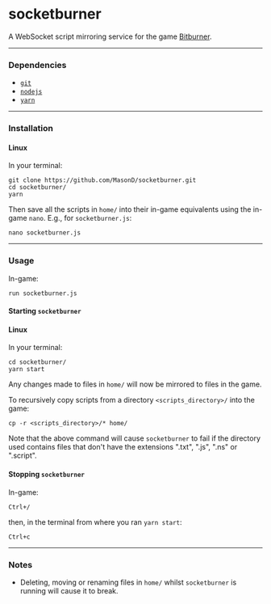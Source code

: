 # socketburner

A WebSocket script mirroring service for the game [Bitburner](https://github.com/danielyxie/bitburner).

---

### Dependencies
* [`git`](https://git-scm.com/)
* [`nodejs`](https://nodejs.org/)
* [`yarn`](https://yarnpkg.com/)

---

### Installation
#### Linux
In your terminal: 
```
git clone https://github.com/MasonD/socketburner.git
cd socketburner/
yarn
```

Then save all the scripts in `home/` into their in-game equivalents using the in-game `nano`. E.g., for `socketburner.js`:
```
nano socketburner.js
```

---

### Usage
In-game:
```
run socketburner.js
```

#### Starting `socketburner`
#### Linux
In your terminal: 
```
cd socketburner/
yarn start
```

Any changes made to files in `home/` will now be mirrored to files in the game.

To recursively copy scripts from a directory `<scripts_directory>/` into the game:
```
cp -r <scripts_directory>/* home/
```

Note that the above command will cause `socketburner` to fail if the directory used contains files that don't have the extensions ".txt", ".js", ".ns" or ".script". 

#### Stopping `socketburner`
In-game:
```
Ctrl+/
```

then, in the terminal from where you ran `yarn start`:
```
Ctrl+c
```

---

### Notes
* Deleting, moving or renaming files in `home/` whilst `socketburner` is running will cause it to break.